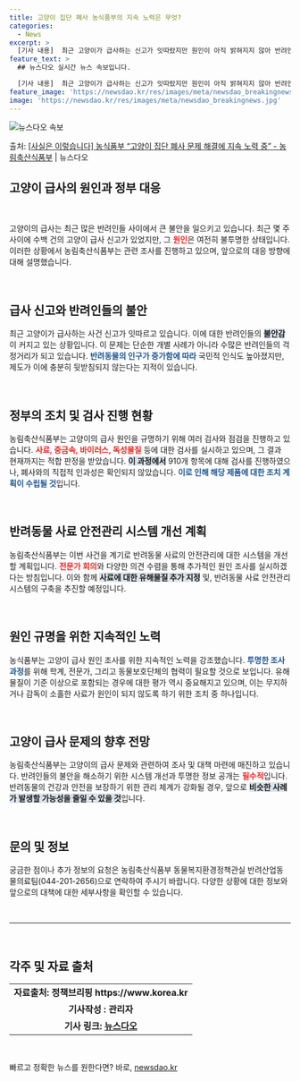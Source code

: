 ```yaml
---
title: 고양이 집단 폐사 농식품부의 지속 노력은 무엇?
categories:
  - News
excerpt: >
  [기사 내용]  최근 고양이가 급사하는 신고가 잇따랐지만 원인이 아직 밝혀지지 않아 반려인들이 불안에 떨고 …
feature_text: >
  ## 뉴스다오 실시간 뉴스 속보입니다.

  [기사 내용]  최근 고양이가 급사하는 신고가 잇따랐지만 원인이 아직 밝혀지지 않아 반려인들이 불안에 떨고 …
feature_image: 'https://newsdao.kr/res/images/meta/newsdao_breakingnews.jpg'
image: 'https://newsdao.kr/res/images/meta/newsdao_breakingnews.jpg'
---
```


![뉴스다오 속보](https://newsdao.kr/res/images/meta/newsdao_breakingnews.jpg)

<p>출처: <a href="https://newsdao.kr/3841" rel="dofollow">[사실은 이렇습니다] 농식품부 “고양이 집단 폐사 문제 해결에 지속 노력 중” - 농림축산식품부</a> | 뉴스다오</p>

<h2 data-ke-size="size26">고양이 급사의 원인과 정부 대응</h2>

<p data-ke-size="size16">&nbsp;</p>

고양이의 급사는 최근 많은 반려인들 사이에서 큰 불안을 일으키고 있습니다. 최근 몇 주 사이에 수백 건의 고양이 급사 신고가 있었지만, 그 <b><span style="color: #ee2323;">원인</span></b>은 여전히 불투명한 상태입니다. 이러한 상황에서 농림축산식품부는 관련 조사를 진행하고 있으며, 앞으로의 대응 방향에 대해 설명했습니다.

<p data-ke-size="size16">&nbsp;</p>

<h2 data-ke-size="size26">급사 신고와 반려인들의 불안</h2>

최근 고양이가 급사하는 사건 신고가 잇따르고 있습니다. 이에 대한 반려인들의 <b><span style="background-color: #21538527;">불안감</span></b>이 커지고 있는 상황입니다. 이 문제는 단순한 개별 사례가 아니라 수많은 반려인들의 걱정거리가 되고 있습니다. <b><span style="color: #1a5490;">반려동물의 인구가 증가함에 따라</span></b> 국민적 인식도 높아졌지만, 제도가 이에 충분히 뒷받침되지 않는다는 지적이 있습니다.

<p data-ke-size="size16">&nbsp;</p>

<h2 data-ke-size="size26">정부의 조치 및 검사 진행 현황</h2>

농림축산식품부는 고양이의 급사 원인을 규명하기 위해 여러 검사와 점검을 진행하고 있습니다. <b><span style="color: #ee2323;">사료, 중금속, 바이러스, 독성물질</span></b> 등에 대한 검사를 실시하고 있으며, 그 결과 현재까지는 적합 판정을 받았습니다. <b><span style="background-color: #21538527;">이 과정에서</span></b> 910개 항목에 대해 검사를 진행하였으나, 폐사와의 직접적 인과성은 확인되지 않았습니다. <b><span style="color: #1a5490;">이로 인해 해당 제품에 대한 조치 계획이 수립될 것</span></b>입니다.

<p data-ke-size="size16">&nbsp;</p>

<h2 data-ke-size="size26">반려동물 사료 안전관리 시스템 개선 계획</h2>

농림축산식품부는 이번 사건을 계기로 반려동물 사료의 안전관리에 대한 시스템을 개선할 계획입니다. <b><span style="color: #ee2323;">전문가 회의</span></b>와 다양한 의견 수렴을 통해 추가적인 원인 조사를 실시하겠다는 방침입니다. 이와 함께 <b><span style="background-color: #21538527;">사료에 대한 유해물질 추가 지정</span></b> 및, 반려동물 사료 안전관리 시스템의 구축을 추진할 예정입니다.

<p data-ke-size="size16">&nbsp;</p>

<h2 data-ke-size="size26">원인 규명을 위한 지속적인 노력</h2>

농식품부는 고양이 급사 원인 조사를 위한 지속적인 노력을 강조했습니다. <b><span style="color: #1a5490;">투명한 조사 과정</span></b>를 위해 학계, 전문가, 그리고 동물보호단체의 협력이 필요할 것으로 보입니다. 유해물질이 기준 이상으로 포함되는 경우에 대한 평가 역시 중요해지고 있으며, 이는 무지하거나 감독이 소홀한 사료가 원인이 되지 않도록 하기 위한 조치 중 하나입니다.

<p data-ke-size="size16">&nbsp;</p>

<h2 data-ke-size="size26">고양이 급사 문제의 향후 전망</h2>

농림축산식품부는 고양이의 급사 문제와 관련하여 조사 및 대책 마련에 매진하고 있습니다. 반려인들의 불안을 해소하기 위한 시스템 개선과 투명한 정보 공개는 <b><span style="color: #ee2323;">필수적</span></b>입니다. 반려동물의 건강과 안전을 보장하기 위한 관리 체계가 강화될 경우, 앞으로 <b><span style="background-color: #21538527;">비슷한 사례가 발생할 가능성을 줄일 수 있을 것</span></b>입니다.

<p data-ke-size="size16">&nbsp;</p>

<h2 data-ke-size="size26">문의 및 정보</h2>

궁금한 점이나 추가 정보의 요청은 농림축산식품부 동물복지환경정책관실 반려산업동물의료팀(044-201-2656)으로 연락하여 주시기 바랍니다. 다양한 상황에 대한 정보와 앞으로의 대책에 대한 세부사항을 확인할 수 있습니다.

<p data-ke-size="size16">&nbsp;</p> 

<hr>

<p data-ke-size="size16">&nbsp;</p> 

<h2 data-ke-size="size26">각주 및 자료 출처</h2>

<table style="width: 100%; border-collapse: collapse;">
<tr>
<td style="text-align: center; height: 17px;"><b>자료출처: 정책브리핑 https://www.korea.kr</b></td>
</tr>
<tr>
<td style="text-align: center; height: 17px;"><b>기사작성 : 관리자</b></td>
</tr>
<tr>
<td style="text-align: center; height: 17px;"><b>기사 링크: <a href="https://newsdao.kr/3841">뉴스다오</a></b></td>
</tr>
</table>

<p data-ke-size="size16">&nbsp;</p> 

빠르고 정확한 뉴스를 원한다면? 바로, <a href="https://newsdao.kr" rel="dofollow">newsdao.kr</a>


